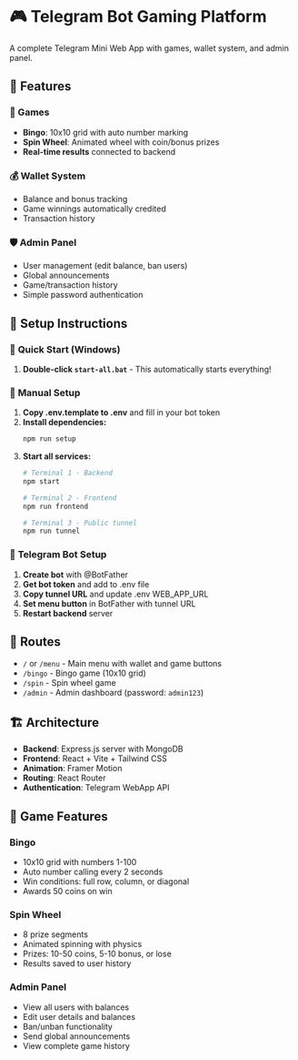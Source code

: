 # 🎮 Telegram Bot Gaming Platform

A complete Telegram Mini Web App with games, wallet system, and admin panel.

## 🚀 Features

### 🎯 Games
- **Bingo**: 10x10 grid with auto number marking
- **Spin Wheel**: Animated wheel with coin/bonus prizes
- **Real-time results** connected to backend

### 💰 Wallet System
- Balance and bonus tracking
- Game winnings automatically credited
- Transaction history

### 🛡️ Admin Panel
- User management (edit balance, ban users)
- Global announcements
- Game/transaction history
- Simple password authentication

## 📱 Setup Instructions

### 🚀 **Quick Start (Windows)**
1. **Double-click `start-all.bat`** - This automatically starts everything!

### 🔧 **Manual Setup**
1. **Copy .env.template to .env** and fill in your bot token
2. **Install dependencies:**
   ```bash
   npm run setup
   ```
3. **Start all services:**
   ```bash
   # Terminal 1 - Backend
   npm start
   
   # Terminal 2 - Frontend  
   npm run frontend
   
   # Terminal 3 - Public tunnel
   npm run tunnel
   ```

### 📱 **Telegram Bot Setup**
1. **Create bot** with @BotFather
2. **Get bot token** and add to .env file
3. **Copy tunnel URL** and update .env WEB_APP_URL
4. **Set menu button** in BotFather with tunnel URL
5. **Restart backend** server

## 🔗 Routes

- `/` or `/menu` - Main menu with wallet and game buttons
- `/bingo` - Bingo game (10x10 grid)
- `/spin` - Spin wheel game
- `/admin` - Admin dashboard (password: `admin123`)

## 🏗️ Architecture

- **Backend**: Express.js server with MongoDB
- **Frontend**: React + Vite + Tailwind CSS
- **Animation**: Framer Motion
- **Routing**: React Router
- **Authentication**: Telegram WebApp API

## 🎲 Game Features

### Bingo
- 10x10 grid with numbers 1-100
- Auto number calling every 2 seconds
- Win conditions: full row, column, or diagonal
- Awards 50 coins on win

### Spin Wheel
- 8 prize segments
- Animated spinning with physics
- Prizes: 10-50 coins, 5-10 bonus, or lose
- Results saved to user history

### Admin Panel
- View all users with balances
- Edit user details and balances
- Ban/unban functionality
- Send global announcements
- View complete game history
